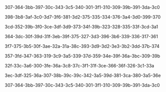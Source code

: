 307-364-3bb-397-30c-343-3c5-340-301-3f1-310-309-39b-391-3da-3c0

398-3b8-3af-3c0-3d7-3f6-381-3d2-375-335-334-376-3a4-3d0-399-370

3cd-352-39b-3f0-3ce-3df-3d9-373-34f-39b-323-328-335-33f-3cd-3a1

364-3dc-30f-39d-31f-3eb-39f-375-327-3d3-396-3b6-339-336-317-361

3f7-375-3b5-30f-3ae-32a-31a-38c-393-3d9-3d2-3e3-3b2-3dd-37b-374

357-3fd-347-363-319-3c9-3a5-339-37d-359-34e-39f-36a-3bc-309-39b

32f-33c-3a6-300-3fe-36a-3c8-37c-3f1-31f-3ce-366-36f-326-3c1-33a

3ec-3df-325-36a-307-38b-39c-39c-342-3a5-39d-381-3ca-380-3a5-36e

307-364-3bb-397-30c-343-3c5-340-301-3f1-310-309-39b-391-3da-3c0
